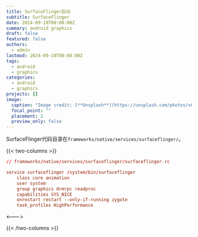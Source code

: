 ```yaml
---
title: SurfaceFlinger启动
subtitle: SurfaceFlinger
date: 2024-09-10T00:00:00Z
summary: android graphics
draft: false
featured: false
authors:
  - admin
lastmod: 2024-09-10T00:00:00Z
tags:
  - android 
  - graphics
categories:
  - android
  - graphics
projects: []
image:
  caption: "Image credit: [**Unsplash**](https://unsplash.com/photos/vOTBmRh3-7I)"
  focal_point: ""
  placement: 2
  preview_only: false
---
```




SurfaceFlinger代码目录在`frameworks/native/services/surfaceflinger/`。

{{< two-columns >}}

```rc
// frameworks/native/services/surfaceflinger/surfaceflinger.rc

service surfaceflinger /system/bin/surfaceflinger
    class core animation
    user system
    group graphics drmrpc readproc
    capabilities SYS_NICE
    onrestart restart --only-if-running zygote
    task_profiles HighPerformance
```

<--->



{{< /two-columns >}}



